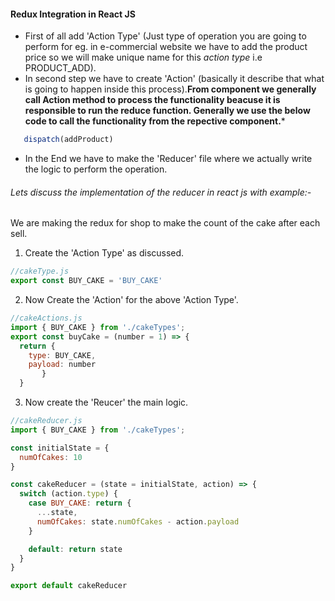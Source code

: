 #### Redux Integration in React JS
- First of all add 'Action Type' (Just type of operation you are going to perform for eg. in e-commercial website we have to add the product price so we will make unique name for this  *action type* i.e PRODUCT_ADD).
- In second step we have to create 'Action' (basically it describe that what is going to happen inside this process).**From component we generally call Action method to process the functionality beacuse it is responsible to run the reduce function. Generally we use the below code to call the functionality from the repective component.***
```javascript
   dispatch(addProduct)
``` 
- In the End we have to make the 'Reducer'  file where we actually write the logic to perform the operation.


######  Lets  discuss the implementation of the reducer in react js with example:-

We are making the redux for shop to make the count of the cake after each sell.


1.  Create the  'Action Type' as discussed.
```javascript
//cakeType.js
export const BUY_CAKE = 'BUY_CAKE'
```

2. Now Create the 'Action'  for the above 'Action Type'.
```javascript
//cakeActions.js
import { BUY_CAKE } from './cakeTypes';
export const buyCake = (number = 1) => {
  return {
    type: BUY_CAKE,
    payload: number
       }
  }
```

3. Now create the 'Reucer' the main logic.

```javascript
//cakeReducer.js
import { BUY_CAKE } from './cakeTypes';

const initialState = {
  numOfCakes: 10
}

const cakeReducer = (state = initialState, action) => {
  switch (action.type) {
    case BUY_CAKE: return {
      ...state,
      numOfCakes: state.numOfCakes - action.payload
    }

    default: return state
  }
}

export default cakeReducer
```
